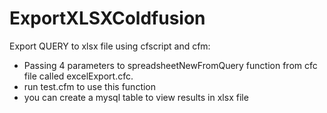 # ExportXLSXColdfusion

Export QUERY to xlsx file using cfscript and cfm:

* Passing 4 parameters to spreadsheetNewFromQuery function from cfc file called excelExport.cfc.
* run test.cfm to use this function
* you can create a mysql table to view results in xlsx file
